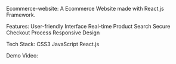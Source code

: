 Ecommerce-website:
A Ecommerce Website made with React.js Framework.

Features:
User-friendly Interface
Real-time Product Search
Secure Checkout Process
Responsive Design

Tech Stack:
CSS3
JavaScript
React.js

Demo Video:
